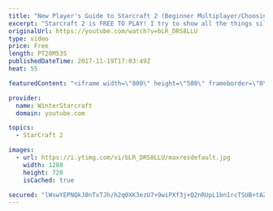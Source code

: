 ```yaml
---
title: "New Player's Guide to Starcraft 2 (Beginner Multiplayer/Choosing Race)"
excerpt: "Starcraft 2 is FREE TO PLAY! I try to show all the things silver league me wishes he had known in 2010!! Important Links (to outside resources): Sc2ReplayStats: https://sc2replaystats.com/ Team Liquid: http://www.teamliquid.net/ Reddit Resources: https://www.reddit.com/r/starcraft/wiki/related_reddits"
originalUrl: https://youtube.com/watch?v=bLR_DRS8LLU
type: video
price: Free
length: PT20M53S
publishedDateTime: 2017-11-19T17:03:49Z
heat: 55

featuredContent: "<iframe width=\"800\" height=\"500\" frameborder=\"0\" src=\"https://www.youtube.com/embed/bLR_DRS8LLU\" allow=\"accelerometer; autoplay; encrypted-media; gyroscope; picture-in-picture\" allowfullscreen></iframe>"

provider:
  name: WinterStarcraft
  domain: youtube.com

topics:
  - StarCraft 2

images:
  - url: https://i.ytimg.com/vi/bLR_DRS8LLU/maxresdefault.jpg
    width: 1280
    height: 720
    isCached: true

secured: "lWswYEPNQkJ0nTxTJh/h2q0XK3ezU7+9wiPXf3j+Q2nRUpL1bn1rcTSUB+tAZ/muB57mOp5JwAWrn/4hUI5qJ9qmuFIOGWW/Z2+OQpFfMC9QhRSYlXJhQppNjWbwVtd9zJG2yADnhhtio+nik0R6HgLpNAr4oPlyTgzPdCvihlFaKe1zhrc3UDkVyFWcYNNdA/Sm+PFMKhVsuZs60f9U8Ny08B3aYNNHn7o3qXHlOm4Wg2czJiVD9AEwroB+xAhF/3RkRNaJIc1IV9oTs1fr5SKTE2Axap9RbP7uoWDbkbwqTE/TPK+CpUEvL0Xi67iT2oadm4DD1tl97Ph/5hly22zulMCr3A8lI1vWFa4vveSXSYq+1irKSSIRsK72++UKQH0OCu8Jr1pLLwAZXQBx4XOUNjF8mXPrXLuexXqanKX4aGWUjShDhBQWyBeZas8c;PAEnnbteMGWFKiIU1kSxOQ=="
---
```


